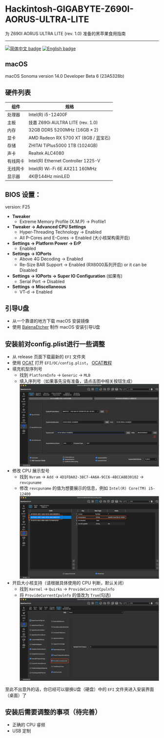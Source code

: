 
# Hackintosh-GIGABYTE-Z690I-AORUS-ULTRA-LITE

为 Z690I AORUS ULTRA LITE (rev. 1.0) 准备的黑苹果食用指南

-----

[![简体中文 badge](https://img.shields.io/badge/%E7%AE%80%E4%BD%93%E4%B8%AD%E6%96%87-Simplified%20Chinese-blue)](./README.md)
[![English badge](https://img.shields.io/badge/%E8%8B%B1%E6%96%87-English-blue)](./README-US.md)

## macOS

macOS Sonoma version 14.0 Developer Beta 6 (23A5328b) 

## 硬件列表

| 组件         | 规格                                    |
|--------------|-----------------------------------------|
| 处理器       | Intel(R) i5-12400F                      |
| 主板         | 技嘉 Z690i AULTRA LITE (rev. 1.0)       |
| 内存         | 32GB DDR5 5200MHz (16GB × 2)            |
| 显卡         | AMD Radeon RX 5700 XT (8GB / 蓝宝石)     |
| 存储         | ZHITAI TiPlus5000 1TB (1024GB)           |
| 声卡         | Realtek ALC4080                         |
| 有线网卡     | Intel(R) Ethernet Controller 1225-V |
| 无线网卡     | Intel(R) Wi-Fi 6E AX211 160MHz          |
| 显示器       | 4K@144Hz miniLED                        |

## BIOS 设置：
version: F25

- **Tweaker**
    - Extreme Memory Profile (X.M.P) → Profile1
- **Tweaker → Advanced CPU Settings**
    - Hyper-Threading Technology → Enabled
    - All P-Cores and E-Cores → Enabled (大小核架构需开启)
- **Settings → Platform Power → ErP**
    - Enabled 
- **Settings → IOPorts**
    - Above 4G Decoding → Enabled
    - Re-Size BAR Support → Enabled (RX6000系列开启) or it can be Disabled
- **Settings → IOPorts → Super IO Configuration** (如果有)
    - Serial Port → Disabled
- **Settings → Miscellaneous**
    - VT-d → Enabled

## 引导U盘

- 从一个靠谱的地方下载 macOS 安装镜像 
- 使用 [BalenaEtcher](https://www.balena.io/etcher/) 制作 macOS 安装引导U盘  


## 安装前对config.plist进行一些调整

- 从 release 页面下载最新的 `EFI` 文件夹  
- 使用 [OCAT](https://github.com/ic005k/OCAuxiliaryTools) 打开 `EFI/OC/config.plist`， [OCAT教程](https://github.com/5T33Z0/OC-Little-Translated/blob/main/D_Updating_OpenCore/README.md)  
- 填充机型序列号
    - 找到 `PlatformInfo` → `Generic` → `MLB` 
    - 填入序列号（如果事先没有准备，请点击图中相关按钮生成）
    ![replace_mlb](./image/replace_slb.png)
- 修改 CPU 展示型号
    - 找到 `Nvram` → `Add` → `4D1FDA02-38C7-4A6A-9CC6-4BCCA8B30102` → `revcpuname`  
    - 修改 `revcpuname` 的值为想要展示的信息，例如 `Intel(R) Core(TM) i5-12400`  
        ![replace_cpu_sku](/image/replace_cpu_sku.png)
- 开启大小核支持（请根据具体使用的 CPU 判断，默认关闭）
    - 找到 `Kernel` → `Quirks` → `ProvideCurrentCpulnfo` 
    - 将 `ProvideCurrentCpulnfo` 的值改为 `True`(勾选)
    ![enable_provide_cpu](./image/enable_provide_cpu.png)


至此不出意外的话，你已经可以替换U盘（硬盘）中的 `EFI` 文件夹进入安装界面（桌面）了

## 安装后需要调整的事项（待完善）
- 正确的 CPU 睿频
- USB 定制
